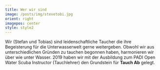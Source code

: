 ```yaml
---
title: Wer wir sind
image: /posts/img/stevetobi.jpg
orient: right
imagepos: center
style: style2
---
```

Wir (Stefan und Tobias) sind leidenschaftliche Taucher die ihre Begeisterung für die Unterwasserwelt gerne weitergeben. 
Obwohl wir aus unterschiedlichen Gründen zu tauchen begonnen haben, harmonieren wir über wie unter Wasser. 2019 haben wir mit der Ausbildung zum PADI Open Water Scuba Instructor (Tauchlehrer) den Grundstein für **Tauch Ab** gelegt.
